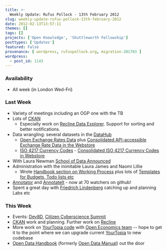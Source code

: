 ```yaml
---
title: >-
  Weekly Update: Rufus Pollock - 13th February 2012
slug: weekly-update-rufus-pollock-13th-february-2012
date: 2012-02-13T13:57:11
themes: []
tags: []
projects: ['Open Knowledge', 'Shuttleworth Fellowship']
posttypes: ['Updates']
featured: False
provenance: [ wordpress, rufuspollock.org, migration-201703 ]
wordpress:
  - post_id: 1143
---
```


### Availability

* All week (in London Wed-Fri)

### Last Week

* Variety of meetings including an OGP one with the TB
* Lots of [CKAN][]
  * Especially work on [Recline Data Explorer][recline]. Support for sorting and better notifications.
* Data wrangling: several datasets in the [DataHub][]
  * [Open Exchange Rates Data](http://thedatahub.org/dataset/exchange-rates) plus [Consolidated API-accessible Exchange Rate Data in the Webstore](http://thedatahub.org/dataset/exchange-rates/resource/8847379e-c0f1-4f5b-8bed-129574cc823f)
  * [ISO 4217 Currency Codes](http://thedatahub.org/dataset/iso-4217-currency-codes) - [Consolidated ISO 4217 Currency Codes in Webstore](http://thedatahub.org/dataset/iso-4217-currency-codes/resource/97a058e0-7055-49e7-a97a-faccdfb6077b)
* With Laura Newman [School of Data Announced](http://blog.okfn.org/2012/02/08/announcing-the-school-of-data/)
* Administration with the inimitable Laura James and Naomi Lillie
  * Wrote [Handbook section on Working Process](http://wiki.okfn.org/Handbook/Working_Process) plus lots of [Templates for Budgets, Todo lists etc](http://bit.ly/handbook-gdocs)
* [Annotator][] and [AnnotateIt][] - now at 70 watchers on github!
* Spent a great day with [Friedrich Lindenberg](http://pudo.org/) catching up and planning Labs etc

### This Week

* Events: [Dev8D](http://dev8d.org/), [Citizen Cyberscience Summit](http://www.citizencyberscience.net/summit2/)
* [CKAN][] work and planning. Further work on [Recline][]
* More work on [YourTopia code][] with [Open Economics team](http://openeconomics.net/members) -- hope to get it to the point where we can upgrade current [YourTopia][] to new codebase
* [Open Data Handbook](http://opendatahandbook.org/) (formerly [Open Data Manual](http://opendatamanual.org/)) out the door

[Annotator]: http://okfnlabs.org/annotator
[AnnotateIt]: http://annotateit.org/

[datahub]: http://thedatahub.org/
[datahub-mypage]: http://thedatahub.org/user/rufuspollock

[ogdcamp]: http://ogdcamp.org/

[OpenSpending]: http://openspending.org/
[os-issues]: https://github.com/okfn/openspending/issues
[os-userstories]: http://wiki.openspending.org/User_Stories
[os-repo]: https://github.com/okfn/openspending
[os-v0.10]: http://blog.okfn.org/2011/09/20/openspending-v0-10-released/
[os-v0.11]: http://blog.openspending.org/2011/11/16/openspending-v0-11-released/
[openspendingjs]: http://wiki.openspending.org/OpenSpendingJS

[jobs]: http://okfn.org/jobs
[dashboard]: http://wiki.okfn.org/Community_Dashboard
[okfn-wg]: http://okfn.org/wg/
[chapters]: http://okfn.org/chapters/
[chapter-brazil]: http://wiki.okfn.org/Chapter/Brazil
[chapter-belgium]: http://wiki.okfn.org/Chapter/Brazil
[labs]: http://okfnlabs.org/
[census]: http://opengovernmentdata.org/bulletin

[meetup-london]: http://www.meetup.com/OpenKnowledgeFoundation/London-GB/

[CKAN]: http://ckan.org/
[ckanjs]: http://github.com/okfn/ckanjs
[DataExplorer]: http://wiki.ckan.org/DataExplorer
[datapkg]: http://okfn.org/projects/datapkg
[dpm]: http://github.com/okfn/dpm
[data-packages]: http://wiki.ckan.org/Data_Packages
[recline]: http://okfnlabs.org/recline
[recline-gh]: http://github.com/okfn/recline

[BibServer]: http://bibserver.okfn.org/
[BibServer repo]: http://github.com/okfn/bibserver
[pdr]: http://publicdomainreview.org/

[labs]: http://wiki.okfn.org/OKFN_Labs
[PyBossa]: https://github.com/citizen-cyberscience-centre/pybossa
[YourTopia code]: http://github.com/okfn/yourtopia
[YourTopia]: http://yourtopia.net/
[pdw]: http://publicdomainworks.net/
[pdcalc-gh]: http://github.com/okfn/pdcalc

[transparency-board]: http://data.gov.uk/blog/new-public-sector-transparency-board-and-public-data-transparency-principles

[contactme]: http://okfn.org/members/rgrp


